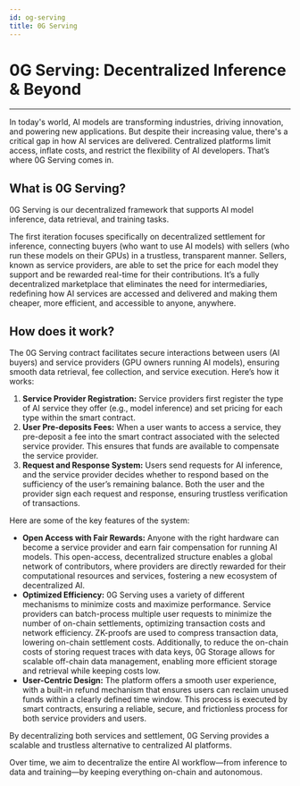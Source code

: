 ```yaml
---
id: og-serving
title: 0G Serving
---
```



# 0G Serving: Decentralized Inference & Beyond
---
In today's world, AI models are transforming industries, driving innovation, and powering new applications. But despite their increasing value, there's a critical gap in how AI services are delivered. Centralized platforms limit access, inflate costs, and restrict the flexibility of AI developers. That’s where 0G Serving comes in.

## What is 0G Serving?

0G Serving is our decentralized framework that supports AI model inference, data retrieval, and training tasks.

The first iteration focuses specifically on decentralized settlement for inference, connecting buyers (who want to use AI models) with sellers (who run these models on their GPUs) in a trustless, transparent manner. Sellers, known as service providers, are able to set the price for each model they support and be rewarded real-time for their contributions. It’s a fully decentralized marketplace that eliminates the need for intermediaries, redefining how AI services are accessed and delivered and making them cheaper, more efficient, and accessible to anyone, anywhere.

## How does it work?

The 0G Serving contract facilitates secure interactions between users (AI buyers) and service providers (GPU owners running AI models), ensuring smooth data retrieval, fee collection, and service execution. Here’s how it works:
1. **Service Provider Registration:** Service providers first register the type of AI service they offer (e.g., model inference) and set pricing for each type within the smart contract.
2. **User Pre-deposits Fees:** When a user wants to access a service, they pre-deposit a fee into the smart contract associated with the selected service provider. This ensures that funds are available to compensate the service provider.
3. **Request and Response System:** Users send requests for AI inference, and the service provider decides whether to respond based on the sufficiency of the user’s remaining balance. Both the user and the provider sign each request and response, ensuring trustless verification of transactions.

Here are some of the key features of the system:
- **Open Access with Fair Rewards:** Anyone with the right hardware can become a service provider and earn fair compensation for running AI models. This open-access, decentralized structure enables a global network of contributors, where providers are directly rewarded for their computational resources and services, fostering a new ecosystem of decentralized AI. 
- **Optimized Efficiency:** 0G Serving uses a variety of different mechanisms to minimize costs and maximize performance. Service providers can batch-process multiple user requests to minimize the number of on-chain settlements, optimizing transaction costs and network efficiency. ZK-proofs are used to compress transaction data, lowering on-chain settlement costs. Additionally, to reduce the on-chain costs of storing request traces with data keys, 0G Storage allows for scalable off-chain data management, enabling more efficient storage and retrieval while keeping costs low.
- **User-Centric Design:** The platform offers a smooth user experience, with a built-in refund mechanism that ensures users can reclaim unused funds within a clearly defined time window. This process is executed by smart contracts, ensuring a reliable, secure, and frictionless process for both service providers and users. 

By decentralizing both services and settlement, 0G Serving provides a scalable and trustless alternative to centralized AI platforms.

Over time, we aim to decentralize the entire AI workflow—from inference to data and training—by keeping everything on-chain and autonomous.
